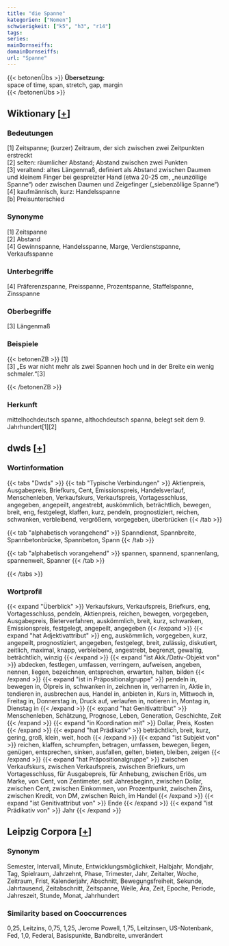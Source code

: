 ```yaml
---
title: "die Spanne"
kategorien: ["Nomen"]
schwierigkeit: ["k5", "h3", "r14"]
tags:
series:
mainDornseiffs:
domainDornseiffs:
url: "Spanne"
---
```


{{< betonenÜbs >}}
**Übersetzung:**  
space of time, span, stretch, gap, margin  
{{< /betonenÜbs >}}

## Wiktionary [[+](https://de.wiktionary.org/wiki/Spanne)]

### Bedeutungen
[1] Zeitspanne; (kurzer) Zeitraum, der sich zwischen zwei Zeitpunkten erstreckt  
[2] selten: räumlicher Abstand; Abstand zwischen zwei Punkten  
[3] veraltend: altes Längenmaß, definiert als Abstand zwischen Daumen und kleinem Finger bei gespreizter Hand (etwa 20-25 cm, „neunzöllige Spanne“) oder zwischen Daumen und Zeigefinger („siebenzöllige Spanne“)  
[4] kaufmännisch, kurz: Handelsspanne  
[b] Preisunterschied  

### Synonyme
[1] Zeitspanne  
[2] Abstand  
[4] Gewinnspanne, Handelsspanne, Marge, Verdienstspanne, Verkaufsspanne  

### Unterbegriffe
[4] Präferenzspanne, Preisspanne, Prozentspanne, Staffelspanne, Zinsspanne  

### Oberbegriffe
[3] Längenmaß  

### Beispiele
{{< betonenZB >}}
[1]  
[3] „Es war nicht mehr als zwei Spannen hoch und in der Breite ein wenig schmaler.“[3]  

{{< /betonenZB >}}
### Herkunft
mittelhochdeutsch spanne, althochdeutsch spanna, belegt seit dem 9. Jahrhundert[1][2]  



## dwds [[+](https://www.dwds.de/wb/Spanne)]

### Wortinformation
{{< tabs "Dwds" >}}
{{< tab "Typische Verbindungen" >}}
Aktienpreis, Ausgabepreis, Briefkurs, Cent, Emissionspreis, Handelsverlauf, Menschenleben, Verkaufskurs, Verkaufspreis, Vortagesschluss, angegeben, angepeilt, angestrebt, auskömmlich, beträchtlich, bewegen, breit, eng, festgelegt, klaffen, kurz, pendeln, prognostiziert, reichen, schwanken, verbleibend, vergrößern, vorgegeben, überbrücken
{{< /tab >}}

{{< tab "alphabetisch vorangehend" >}}
Spanndienst, Spannbreite, Spannbetonbrücke, Spannbeton, Spann
{{< /tab >}}

{{< tab "alphabetisch vorangehend" >}}
spannen, spannend, spannenlang, spannenweit, Spanner
{{< /tab >}}

{{< /tabs >}}

### Wortprofil
{{< expand "Überblick" >}} Verkaufskurs, Verkaufspreis, Briefkurs, eng, Vortagesschluss, pendeln, Aktienpreis, reichen, bewegen, vorgegeben, Ausgabepreis, Bieterverfahren, auskömmlich, breit, kurz, schwanken, Emissionspreis, festgelegt, angepeilt, angegeben {{< /expand >}}
{{< expand "hat Adjektivattribut" >}} eng, auskömmlich, vorgegeben, kurz, angepeilt, prognostiziert, angegeben, festgelegt, breit, zulässig, diskutiert, zeitlich, maximal, knapp, verbleibend, angestrebt, begrenzt, gewaltig, beträchtlich, winzig {{< /expand >}}
{{< expand "ist Akk./Dativ-Objekt von" >}} abdecken, festlegen, umfassen, verringern, aufweisen, angeben, nennen, liegen, bezeichnen, entsprechen, erwarten, halten, bilden {{< /expand >}}
{{< expand "ist in Präpositionalgruppe" >}} pendeln in, bewegen in, Ölpreis in, schwanken in, zeichnen in, verharren in, Aktie in, tendieren in, ausbrechen aus, Handel in, anbieten in, Kurs in, Mittwoch in, Freitag in, Donnerstag in, Druck auf, verlaufen in, notieren in, Montag in, Dienstag in {{< /expand >}}
{{< expand "hat Genitivattribut" >}} Menschenleben, Schätzung, Prognose, Leben, Generation, Geschichte, Zeit {{< /expand >}}
{{< expand "in Koordination mit" >}} Dollar, Preis, Kosten {{< /expand >}}
{{< expand "hat Prädikativ" >}} beträchtlich, breit, kurz, gering, groß, klein, weit, hoch {{< /expand >}}
{{< expand "ist Subjekt von" >}} reichen, klaffen, schrumpfen, betragen, umfassen, bewegen, liegen, genügen, entsprechen, sinken, ausfallen, gelten, bieten, bleiben, zeigen {{< /expand >}}
{{< expand "hat Präpositionalgruppe" >}} zwischen Verkaufskurs, zwischen Verkaufspreis, zwischen Briefkurs, um Vortagesschluss, für Ausgabepreis, für Anhebung, zwischen Erlös, um Marke, von Cent, von Zentimeter, seit Jahresbeginn, zwischen Dollar, zwischen Cent, zwischen Einkommen, von Prozentpunkt, zwischen Zins, zwischen Kredit, von DM, zwischen Reich, im Handel {{< /expand >}}
{{< expand "ist Genitivattribut von" >}} Ende {{< /expand >}}
{{< expand "ist Prädikativ von" >}} Jahr {{< /expand >}}

## Leipzig Corpora [[+](https://corpora.uni-leipzig.de/en/res?word=Spanne&corpusId=deu_newscrawl-public_2018)]


### Synonym
Semester, Intervall, Minute, Entwicklungsmöglichkeit, Halbjahr, Mondjahr, Tag, Spielraum, Jahrzehnt, Phase, Trimester, Jahr, Zeitalter, Woche, Zeitraum, Frist, Kalenderjahr, Abschnitt, Bewegungsfreiheit, Sekunde, Jahrtausend, Zeitabschnitt, Zeitspanne, Weile, Ära, Zeit, Epoche, Periode, Jahreszeit, Stunde, Monat, Jahrhundert


### Similarity based on Cooccurrences
0,25, Leitzins, 0,75, 1,25, Jerome Powell, 1,75, Leitzinsen, US-Notenbank, Fed, 1,0, Federal, Basispunkte, Bandbreite, unverändert

